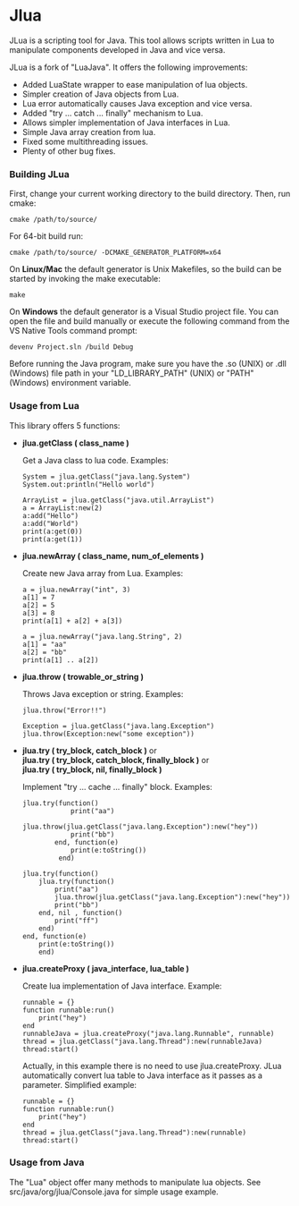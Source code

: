 # Jlua #

JLua is a scripting tool for Java. 
This tool allows scripts written in Lua to manipulate components developed in Java and vice versa. 


JLua is a fork of "LuaJava". 
It offers the following improvements:

* Added LuaState wrapper to ease manipulation of lua objects.
* Simpler creation of Java objects from Lua.
* Lua error automatically causes Java exception and vice versa.
* Added "try ... catch ... finally" mechanism to Lua.
* Allows simpler implementation of Java interfaces in Lua.
* Simple Java array creation from lua.
* Fixed some multithreading issues.
* Plenty of other bug fixes.


### Building JLua ###

First, change your current working directory to the build directory.
Then, run cmake:

```
cmake /path/to/source/
```
For 64-bit build run:
```
cmake /path/to/source/ -DCMAKE_GENERATOR_PLATFORM=x64
```

On **Linux/Mac** the default generator is Unix Makefiles, so the build can be started by invoking the make executable: 
```
make
```

On **Windows** the default generator is a Visual Studio project file. You can open the file and build manually or execute the following command from the VS Native Tools command prompt:
```
devenv Project.sln /build Debug
```
 
Before running the Java program, make sure you have the .so (UNIX) or .dll (Windows) file path in your "LD_LIBRARY_PATH" (UNIX) or "PATH" (Windows) environment variable.


### Usage from Lua ###

This library offers 5 functions:

* **jlua.getClass ( class_name )**

    Get a Java class to lua code. 
    Examples: 
    ```
    System = jlua.getClass("java.lang.System")
    System.out:println("Hello world")
    ```
    ```
    ArrayList = jlua.getClass("java.util.ArrayList")
    a = ArrayList:new(2)
    a:add("Hello")
    a:add("World")
    print(a:get(0))
    print(a:get(1))
    ```
    
* **jlua.newArray ( class_name, num_of_elements )**

    Create new Java array from Lua. 
    Examples: 
    ```
    a = jlua.newArray("int", 3)
    a[1] = 7
    a[2] = 5
    a[3] = 8
    print(a[1] + a[2] + a[3])
    ```
    ```
    a = jlua.newArray("java.lang.String", 2)
    a[1] = "aa"
    a[2] = "bb"
    print(a[1] .. a[2])
    ```
    
* **jlua.throw ( trowable_or_string )**

    Throws Java exception or string.
    Examples: 
    ```
    jlua.throw("Error!!")
    ```
    ```
    Exception = jlua.getClass("java.lang.Exception")
    jlua.throw(Exception:new("some exception"))
    ```
    
* **jlua.try ( try_block, catch_block )** or <br/>
    **jlua.try ( try_block, catch_block, finally_block )** or <br/>
     **jlua.try ( try_block, nil, finally_block )**

    Implement "try ... cache ... finally" block.
    Examples: 
    ```
    jlua.try(function()
                print("aa")
                jlua.throw(jlua.getClass("java.lang.Exception"):new("hey"))
                print("bb")
            end, function(e)
                print(e:toString())
             end)
    ```
    ```
    jlua.try(function()
        jlua.try(function()
            print("aa")
            jlua.throw(jlua.getClass("java.lang.Exception"):new("hey"))
            print("bb")
        end, nil , function()
            print("ff")
        end)
    end, function(e)
        print(e:toString())
        end)
    ```
    
* **jlua.createProxy ( java_interface, lua_table )**
    
    Create lua implementation of Java interface.
    Example:
    ```
    runnable = {}
    function runnable:run()
        print("hey")
    end
    runnableJava = jlua.createProxy("java.lang.Runnable", runnable)
    thread = jlua.getClass("java.lang.Thread"):new(runnableJava)
    thread:start()
    ```
    
    Actually, in this example there is no need to use jlua.createProxy.
    JLua automatically convert lua table to Java interface as it passes as a parameter.
    Simplified example:
    ```
    runnable = {}
    function runnable:run()
        print("hey")
    end
    thread = jlua.getClass("java.lang.Thread"):new(runnable)
    thread:start()
    ```
    

### Usage from Java ###

The "Lua" object offer many methods to manipulate lua objects.
See src/java/org/jlua/Console.java for simple usage example.
